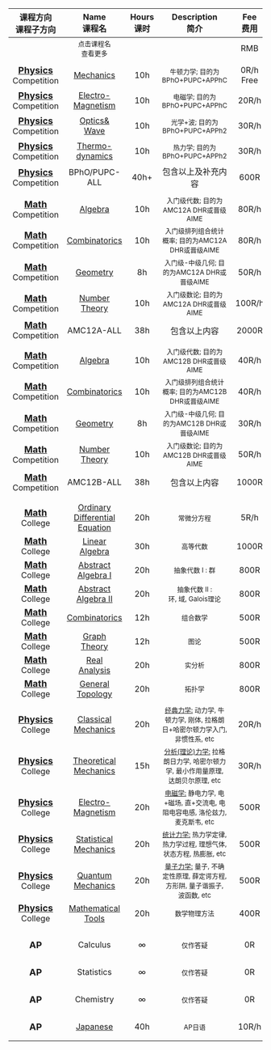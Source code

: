 | 课程方向<br>课程子方向 | Name<br>课程名 | Hours<br>课时 | Description<br>简介 | Fee<br>费用 | Quota<br>名额 | Date<br>日期 | Time<br>时间 | Location<br>形式 |
| :-------------: | :------------: | :-----------: | :----------------: | :---------: | :----------: | :--: | :--: | :--: |
||<font size=2>点击课程名<br>查看更多</font>||<div style="width:87px"></div>|RMB|||||
||||||||||
| <b style="font-size:large"><u>Physics</u></b> Competition | [Mechanics][000] | 10h | <font size=2>牛顿力学; 目的为BPhO+PUPC+APPhC</font> | 0R/h<br>Free | 5-15 | 2022 Sep <br><b>5,6,7,8,9</b> | 13-14PM<br>20-21PM | Remote<br>线上 |
| <b style="font-size:large"><u>Physics</u></b> Competition | [Electro-<br>Magnetism][000] | 10h | <font size=2>电磁学; 目的为BPhO+PUPC+APPhC</font> | 20R/h | 5-15 | 2022 Sep <br><b>21,22,23,24,25</b> | 13-14PM<br>20-21PM | Remote<br>线上 |
| <b style="font-size:large"><u>Physics</u></b> Competition | [Optics&<br>Wave][000] | 10h | <font size=2>光学+波; 目的为BPhO+PUPC+APPh2</font> | 30R/h | 5-15 | 2022 Oct <br><b>3,4,7,8,9</b> | 13-14PM<br>20-21PM | Remote<br>线上 |
| <b style="font-size:large"><u>Physics</u></b> Competition | [Thermo-<br>dynamics][000] | 10h | <font size=2>热力学; 目的为BPhO+PUPC+APPh2</font> | 30R/h | 5-15 | 2022 Oct <br><b>17,18,19,20,21</b> | 13-14PM<br>20-21PM | Remote<br>线上 |
| <b style="font-size:large"><u>Physics</u></b> Competition | BPhO/PUPC-<br>ALL | 40h+ | <font size=3>包含以上及补充内容</font> | 600R | 5-15 | 2022 <br>Sep, Oct | 13-14PM<br>20-21PM | Remote<br>线上 |
||||||||||
| <b style="font-size:large"><u>Math</u></b> Competition | [Algebra][100] | 10h | <font size=2>入门级代数; 目的为AMC12A DHR或晋级AIME</font> | 80R/h | 5-10 | 2022 Nov <br><b>4,5,6,7,8</b> | 09:30AM-11:30AM | 线下 |
| <b style="font-size:large"><u>Math</u></b> Competition | [Combinatorics][101] | 10h | <font size=2>入门级排列组合统计概率; 目的为AMC12A DHR或晋级AIME</font> | 80R/h | 5-10 | 2022 Nov <br><b>4,5,6,7,8</b> | 13:00AM-15:00AM | 线下 |
| <b style="font-size:large"><u>Math</u></b> Competition | [Geometry][102] | 8h | <font size=2>入门级-中级几何; 目的为AMC12A DHR或晋级AIME</font> | 50R/h | 5-10 | 2022 Nov <br><b>4,5,6,7</b> | 16:00PM-18:00PM | 线下 |
| <b style="font-size:large"><u>Math</u></b> Competition | [Number<br>Theory][103] | 10h | <font size=2>入门级数论; 目的为AMC12A DHR或晋级AIME</font> | 100R/h | 5-10 | 2022 Nov <br><b>4,5,6,7,8</b> | 20:00PM-22:00PM | 线下 |
| <b style="font-size:large"><u>Math</u></b> Competition | AMC12A-ALL | 38h | <font size=3>包含以上内容</font> | 2000R | 5-10 | 2022 Nov <br><b>4,5,6,7,8</b> | 全天 | 线下 |
||||||||||
| <b style="font-size:large"><u>Math</u></b> Competition | [Algebra][100] | 10h | <font size=2>入门级代数; 目的为AMC12B DHR或晋级AIME</font> | 40R/h | 5-10 | 2022 Nov <br><b>11,12,13,14,15</b> | 09:30AM-11:30AM | Remote<br>线上 |
| <b style="font-size:large"><u>Math</u></b> Competition | [Combinatorics][101] | 10h | <font size=2>入门级排列组合统计概率; 目的为AMC12B DHR或晋级AIME</font> | 40R/h | 5-10 | 2022 Nov <br><b>11,12,13,14,15</b> | 13:00AM-15:00AM | Remote<br>线上 |
| <b style="font-size:large"><u>Math</u></b> Competition | [Geometry][102] | 8h | <font size=2>入门级-中级几何; 目的为AMC12B DHR或晋级AIME</font> | 30R/h | 5-10 | 2022 Nov <br><b>11,12,13,14</b> | 16:00PM-18:00PM | Remote<br>线上 |
| <b style="font-size:large"><u>Math</u></b> Competition | [Number<br>Theory][103] | 10h | <font size=2>入门级数论; 目的为AMC12B DHR或晋级AIME</font> | 50R/h | 5-10 | 2022 Nov <br><b>11,12,13,14,15</b> | 20:00PM-22:00PM | Remote<br>线上 |
| <b style="font-size:large"><u>Math</u></b> Competition | AMC12B-ALL | 38h | <font size=3>包含以上内容</font> | 1000R | 5-10 | 2022 Nov <br><b>4,5,6,7,8</b> | 全天 | Remote<br>线上 |
||||||||||
||||||||||
| <b style="font-size:large"><u>Math</u></b> College | [Ordinary<br>Differential<br>Equation][100] | 20h | <font size=2>常微分方程</font> | 5R/h | 3-6 | 2022 |  | 线下 |
| <b style="font-size:large"><u>Math</u></b> College | [Linear<br>Algebra][100] | 30h | <font size=2>高等代数</font> | 1000R | 3-6 | 2022 |  | 线下 |
| <b style="font-size:large"><u>Math</u></b> College | [Abstract<br>Algebra I][100] | 20h | <font size=2>抽象代数 $\text{I}$ : 群</font> | 800R | 3-6 | 2022 |  | 线下 |
| <b style="font-size:large"><u>Math</u></b> College | [Abstract<br>Algebra II][100] | 20h | <font size=2>抽象代数 $\text{II}$ : <br>环, 域, Galois理论</font> | 800R | 3-6 | 2022 |  | 线下 |
| <b style="font-size:large"><u>Math</u></b> College | [Combinatorics][100] | 12h | <font size=2>组合数学</font> | 500R | 3-6 | 2022 |  | 线下 |
| <b style="font-size:large"><u>Math</u></b> College | [Graph<br>Theory][100] | 12h | <font size=2>图论</font> | 500R | 3-6 | 2022 |  | 线下 |
| <b style="font-size:large"><u>Math</u></b> College | [Real<br>Analysis][100] | 20h | <font size=2>实分析</font> | 800R | 3-6 | 2022 |  | 线下 |
| <b style="font-size:large"><u>Math</u></b> College | [General<br>Topology][100] | 20h | <font size=2>拓扑学</font> | 800R | 3-6 | 2022 |  | 线下 |
||||||||||
| <b style="font-size:large"><u>Physics</u></b> College | [Classical<br>Mechanics][100] | 20h | <font size=2><u>经典力学:</u> 动力学, 牛顿力学, 刚体, 拉格朗日+哈密尔顿力学入门, 非惯性系, etc</font> | 20R/h | 3-6 | 2022 |  | 线下 |
| <b style="font-size:large"><u>Physics</u></b> College | [Theoretical<br>Mechanics][100] | 15h | <font size=2><u>分析(理论)力学:</u> 拉格朗日力学, 哈密尔顿力学, 最小作用量原理, 达朗贝尔原理,  etc</font> | 30R/h | 3-6 | 2023 |  | 线下 |
| <b style="font-size:large"><u>Physics</u></b> College | [Electro-<br>Magnetism][100] | 20h | <font size=2><u>电磁学:</u> 静电力学, 电+磁场, 直+交流电, 电阻电容电感, 洛伦兹力, 麦克斯韦, etc</font> | 500R | 3-6 | - |  | 线下 |
| <b style="font-size:large"><u>Physics</u></b> College | [Statistical<br>Mechanics][100] | 20h | <font size=2><u>统计力学:</u> 热力学定律, 热力学过程, 理想气体, 状态方程, 热膨胀, etc</font> | 500R | 3-6 | - |  | 线下 |
| <b style="font-size:large"><u>Physics</u></b> College | [Quantum<br>Mechanics][100] | 20h | <font size=2><u>量子力学:</u> 量子, 不确定性原理, 薛定谔方程, 方形阱, 量子谐振子, 波函数, etc</font> | 500R | 3-6 | - |  | 线下 |
| <b style="font-size:large"><u>Physics</u></b> College | [Mathematical<br>Tools][100] | 20h | <font size=2>数学物理方法</font> | 400R | 3-6 | - |  | 线下 |
||||||||||
||||||||||
| <b style="font-size:large">AP</b> | Calculus | $\infty$ | <font size=2>仅作答疑</font> | 0R | $\infty$ | $\infty$ | $\infty$ | 线上<br>线下 |
| <b style="font-size:large">AP</b> | Statistics | $\infty$ | <font size=2>仅作答疑</font> | 0R | $\infty$ | $\infty$ | $\infty$ | 线上<br>线下 |
| <b style="font-size:large">AP</b> | Chemistry | $\infty$ | <font size=2>仅作答疑</font> | 0R | $\infty$ | $\infty$ | $\infty$ | 线上<br>线下 |
| <b style="font-size:large">AP</b> | [Japanese][100] | 40h | <font size=2>AP日语</font> | 10R/h | 5-20 | 2023<br>Mar, Apr | 1h/d<br>5d/w | 线上<br>线下 |




[000]: https://binaryphi.site/~AliothZou/
[100]: https://binaryphi.site/~AliothZou/
[101]: https://binaryphi.site/~AliothZou/
[102]: https://binaryphi.site/~AliothZou/
[103]: https://binaryphi.site/~AliothZou/
[200]: https://binaryphi.site/~AliothZou/
